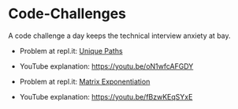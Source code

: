 # Code-Challenges
A code challenge a day keeps the technical interview anxiety at bay.

- Problem at repl.it: [Unique Paths](https://repl.it/@LuWang1983/Unique-Paths)
- YouTube explanation: https://youtu.be/oN1wfcAFGDY

- Problem at repl.it: [Matrix Exponentiation](https://repl.it/@LuWang1983/MatrixExpo)
- YouTube explanation: https://youtu.be/fBzwKEqSYxE

